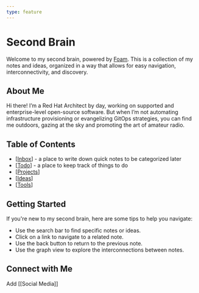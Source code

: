 ```yaml
---
type: feature
---
```


# Second Brain

Welcome to my second brain, powered by [Foam](https://foambubble.github.io/foam/). This is a collection of my notes and ideas, organized in a way that allows for easy navigation, interconnectivity, and discovery.

## About Me

Hi there! I’m a Red Hat Architect by day, working on supported and enterprise-level open-source software. But when I’m not automating infrastructure provisioning or evangelizing GitOps strategies, you can find me outdoors, gazing at the sky and promoting the art of amateur radio.

## Table of Contents

- [[Inbox]] - a place to write down quick notes to be categorized later
- [[Todo]] - a place to keep track of things to do
- [[Projects]]
- [[Ideas]]
- [[Tools]]
  
## Getting Started

If you're new to my second brain, here are some tips to help you navigate:

- Use the search bar to find specific notes or ideas.
- Click on a link to navigate to a related note.
- Use the back button to return to the previous note.
- Use the graph view to explore the interconnections between notes.

## Connect with Me

Add [[Social Media]]

[//begin]: # "Autogenerated link references for markdown compatibility"
[Inbox]: Inbox.md "Inbox"
[Todo]: Todo.md "Todo"
[Projects]: Projects.md "Projects"
[Ideas]: Ideas.md "Ideas"
[Tools]: Tools.md "Tools"
[//end]: # "Autogenerated link references"
